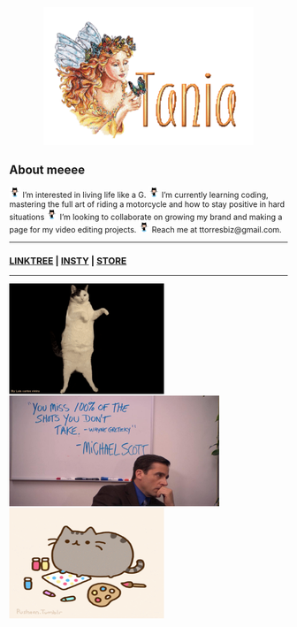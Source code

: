 <p align="center">
  <img width="380" height="250" src="name-graphics-tania-882855.gif">
</p>

## About meeee ##
<p align= "left">
<img src="octocat-wave-dribbble.gif" width="20" height="20"> I’m interested in living life like a G.
<img src="octocat-wave-dribbble.gif" width="20" height="20"> I’m currently learning coding, mastering the full art of riding a motorcycle and how to stay positive in hard situations
<img src="octocat-wave-dribbble.gif" width="20" height="20"> I’m looking to collaborate on growing my brand and making a page for my video editing projects. 
<img src="octocat-wave-dribbble.gif" width="20" height="20"> Reach me at ttorresbiz@gmail.com.
  </p>

-----------------------
### [LINKTREE](https://linktr.ee/helloitstania) | [INSTY](https://instagram.com/myfriendtania) | [STORE](https://feelyclub.com) ### 
-----------------------

<img src="./cat-wink.gif" width="280" height="200"> <img src="./michael-scott.png" width="380" height="200"> <img src="giphy.gif" width="280" height="200">


<!----------------------------------------- COMMENTED OUT ITEMS ------------------------------------->

<!---- ![cat_wink](./cat-wink.gif) ---->

<!--- ![michael scott](./michael-scott.png) --->

<!---
myfriendtania/myfriendtania is a ✨ special ✨ repository because its my `README.md` (this file) appears on your GitHub profile.
You can click the Preview link to take a look at your changes.
--->

